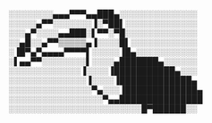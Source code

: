 ░░░░░░░░▄▄▄▀▀▀▄▄███▄░░░░░░░░░░░░░░
░░░░░▄▀▀░░░░░░░▐░▀██▌░░░░░░░░░░░░░
░░░▄▀░░░░▄▄███░▌▀▀░▀█░░░░░░░░░░░░░
░░▄█░░▄▀▀▒▒▒▒▒▄▐░░░░█▌░░░░░░░░░░░░
░▐█▀▄▀▄▄▄▄▀▀▀▀▌░░░░░▐█▄░░░░░░░░░░░
░▌▄▄▀▀░░░░░░░░▌░░░░▄███████▄░░░░░░
░░░░░░░░░░░░░▐░░░░▐███████████▄░░░
░░░░░░░░░░░░░░▐░░░░▐█████████████▄
░░░░░░░░░░░░░░░▀▄░░░▐█████████████▄ 
░░░░░░░░░░░░░░░░░▀▄▄███████████████ 
░░░░░░░░░░░░░░░░░░░░░░░░█▀██████░░

